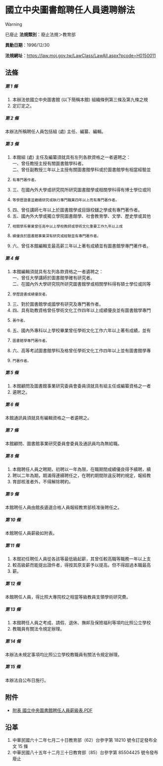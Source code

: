 # 國立中央圖書館聘任人員遴聘辦法


> [!WARNING]
> 已廢止
**法規類別**：廢止法規＞教育部

**異動日期**：1996/12/30  

**法規網址**：https://law.moj.gov.tw/LawClass/LawAll.aspx?pcode=H0150011



## 法條
##### 第 1 條
1. 本辦法依國立中央圖書館 (以下簡稱本館) 組織條例第三條及第九條之規
1. 定訂定之。

##### 第 2 條
本辦法所稱聘任人員包括組 (處) 主任、編纂、編輯。

##### 第 3 條
1. 本館組 (處) 主任及編纂須就具有左列各款資格之一者遴聘之：  
一、曾任教授主授有關圖書館學科者。  
二、曾任副教授三年以上主授有關圖書館學科或於圖書館學有相當經驗並
1.     有專門著作者。
1. 三、在國內外大學或研究院所研究圖書館學或相關學科得有博士學位或同
1.     等學歷證書並繼續研究或執行專門職業四年以上而有專門著作者。
1. 四、曾任講師七年以上於圖書館學或目錄校讎之學或有專門著作者。
1. 五、國內外大學或獨立學院圖書館學、社會教育學、文學、歷史學或其他
1.     相關學系畢業曾任高中以上學校教師或學術文化重要工作九年以上成
1.     績優良於圖書館事業深有研究或經驗並有專門著作者。
1. 六、曾任本館編輯支最高薪三年以上著有成績並有圖書館學專門著作者。

##### 第 4 條
1. 本館編輯須就具有左列各款資格之一者遴聘之：  
一、曾任大學講師於圖書館學確有研究者。  
二、在國內外大學研究院所研究圖書館學或相關學科得有碩士學位或同等
1.     學歷證書成績優良者。
1. 三、對於圖書館學或國學有研究及專門著作者。
1. 四、具有助教資格曾任學術文化工作四年以上成績優良並有圖書館學專門
1.     著作者。
1. 五、國內外專科以上學校畢業曾任學術文化工作六年以上著有成績，並有
1.     圖書館學專門著作者。
1. 六、高等考試圖書館學科及格曾任學術文化工作四年以上並有圖書館學專
1.     門著作者。

##### 第 5 條
1. 本館顧問及圖書館事業研究委員會委員須就具有組主任或編纂資格之一者
1. 遴聘之。

##### 第 6 條
本館通訊員須就具有編輯資格之一者遴聘之。

##### 第 7 條
本館顧問、圖書館事業研究委員會委員及通訊員均為無給職。

##### 第 8 條
1. 本館聘任人員之聘期，初聘以一年為限，在職期間成績優良得予續聘，續
1. 聘以二年為期，期滿得連續聘任之，在聘約期間除違反聘約規定，報經教
1. 育部核淮者外，不得解除聘約。

##### 第 9 條
本館聘任人員由館長遴選合格人員報經教育部核准後聘任之。

##### 第 10 條
本館聘任人員薪級如附表。

##### 第 11 條
1. 本館初任聘任人員從各該等最低級起薪，其曾任較高職等職務一年以上支
1. 較高級薪而能提出證件者，得按其原支薪予以提高。但不得超過本職最高
1. 薪。

##### 第 12 條
本館聘任人員，得比照大專院校之相當等級教員支領學術研究費。

##### 第 13 條
1. 本館聘任人員之考成、請假、退休、撫卹及保險福利等項均比照公立學校
1. 教職員有關法令規定辦理。

##### 第 14 條
本辦法未規定事項均比照公立學校教職員有關法令規定辦理。

##### 第 15 條
本辦法自公布日施行。
## 附件
* [附表 國立中央圖書館聘任人員薪級表.PDF](https://law.moj.gov.tw/LawClass/LawGetFile.ashx?FileId=0000126612)
## 沿革
1. 中華民國六十二年七月二十日教育部（62）台參字第 18210  號令訂定發布全文 15 條
1. 中華民國八十五年十二月三十日教育部（85）台參字第 85504425 號令發布廢止

